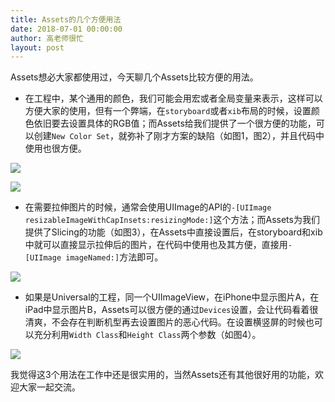 ```yaml
---
title: Assets的几个方便用法
date: 2018-07-01 00:00:00
author: 高老师很忙
layout: post
---
```

Assets想必大家都使用过，今天聊几个Assets比较方便的用法。

* 在工程中，某个通用的颜色，我们可能会用宏或者全局变量来表示，这样可以方便大家的使用，但有一个弊端，在`storyboard`或者`xib`布局的时候，设置颜色依旧要去设置具体的RGB值；而Assets给我们提供了一个很方便的功能，可以创建`New Color Set`，就弥补了刚才方案的缺陷（如图1，图2），并且代码中使用也很方便。

![](https://github.com/iOS-Tips/iOS-tech-set/blob/master/images/2018/07/2-1.jpg?raw=true)

![](https://github.com/iOS-Tips/iOS-tech-set/blob/master/images/2018/07/2-2.jpg?raw=true)

* 在需要拉伸图片的时候，通常会使用UIImage的API的`-[UIImage  resizableImageWithCapInsets:resizingMode:]`这个方法；而Assets为我们提供了Slicing的功能（如图3），在Assets中直接设置后，在storyboard和xib中就可以直接显示拉伸后的图片，在代码中使用也及其方便，直接用`-[UIImage imageNamed:]`方法即可。

![](https://github.com/iOS-Tips/iOS-tech-set/blob/master/images/2018/07/2-3.jpg?raw=true)

* 如果是Universal的工程，同一个UIImageView，在iPhone中显示图片A，在iPad中显示图片B，Assets可以很方便的通过`Devices`设置，会让代码看着很清爽，不会存在判断机型再去设置图片的恶心代码。在设置横竖屏的时候也可以充分利用`Width Class`和`Height Class`两个参数（如图4）。

![](https://github.com/iOS-Tips/iOS-tech-set/blob/master/images/2018/07/2-4.jpg?raw=true)

我觉得这3个用法在工作中还是很实用的，当然Assets还有其他很好用的功能，欢迎大家一起交流。
